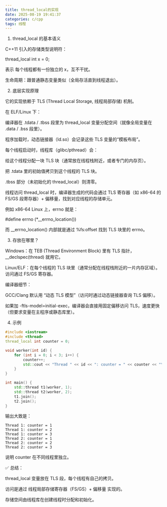 ```yaml
---
title: thread_local的实现
date: 2025-08-19 19:41:37
categories: c/cpp
tags: 线程
---
```



1. thread_local 的基本语义

C++11 引入的存储类型说明符：

thread_local int x = 0;


表示 每个线程都有一份独立的 x，互不干扰。

生命周期：跟普通静态变量类似（全局存活直到线程退出）。

2. 底层实现原理

它的实现依赖于 TLS (Thread Local Storage, 线程局部存储) 机制。

在 ELF/Linux 下：

编译器在 .tdata / .tbss 段里为 thread_local 变量分配空间（就像全局变量在 .data / .bss 段里）。

程序加载时，动态链接器（ld.so）会记录这些 TLS 变量的“模板布局”。

每个线程启动时，线程库（glibc/pthread）会：

给这个线程分配一块 TLS 块（通常放在线程栈附近，或者专门的内存页）。

把 .tdata 里的初始值拷贝到这个线程的 TLS 块。

.tbss 部分（未初始化的 thread_local）则清零。

线程访问 thread_local 时，编译器生成的代码会通过 TLS 寄存器（如 x86-64 的 FS/GS 段寄存器）+ 偏移量，找到对应线程的存储单元。

例如 x86-64 Linux 上，errno 就是：

#define errno (*__errno_location())


而 __errno_location() 内部就是通过 %fs:offset 找到 TLS 块里的 errno。

3. 存放在哪里？

Windows：在 TEB (Thread Environment Block) 里有 TLS 指针，__declspec(thread) 就用它。

Linux/ELF：在每个线程的 TLS 块里（通常分配在线程栈附近的一片内存区域）。访问通过 FS/GS 寄存器。

编译器细节：

GCC/Clang 默认用 “动态 TLS 模型”（访问时通过动态链接器查询 TLS 偏移）。

如果加 -ftls-model=initial-exec，编译器会直接用固定偏移访问 TLS，速度更快（但要求变量在主程序或静态库里）。

4. 示例

```cpp
#include <iostream>
#include <thread>
thread_local int counter = 0;

void worker(int id) {
    for (int i = 0; i < 3; i++) {
        counter++;
        std::cout << "Thread " << id << ": counter = " << counter << "\n";
    }
}

int main() {
    std::thread t1(worker, 1);
    std::thread t2(worker, 2);
    t1.join();
    t2.join();
}
```

输出大致是：

```
Thread 1: counter = 1
Thread 1: counter = 2
Thread 1: counter = 3
Thread 2: counter = 1
Thread 2: counter = 2
Thread 2: counter = 3
```

说明 counter 在不同线程里独立。

✅ 总结：

thread_local 变量放在 TLS 段，每个线程有自己的拷贝。

访问是通过 线程局部存储寄存器（FS/GS）+ 偏移量 实现的。

存储空间由线程库在创建线程时分配和初始化。